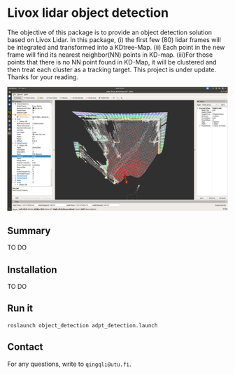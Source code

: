 # Livox lidar object detection

The objective of this package is to provide an object detection solution based on Livox Lidar. In this package, (i) the first few (80) lidar frames will be integrated and transformed into a KDtree-Map. (ii) Each point in the new frame will find its nearest neighbor(NN) points in KD-map. (iii)For those points that there is no NN point found in KD-Map, it will be clustered and then treat each cluster as a tracking target.
This project is under update. Thanks for your reading.

![](doc/demo.png) 

## Summary

TO DO

## Installation

TO DO

## Run it

```
roslaunch object_detection adpt_detection.launch
```
 
 ## Contact

For any questions, write to  `qingqli@utu.fi`. 
